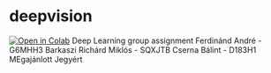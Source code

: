 # deepvision
[![Open in Colab](https://colab.research.google.com/assets/colab-badge.svg)](https://github.com/ferdinandre/deepvision/blob/main/milestone3.ipynb)
Deep Learning group assignment
Ferdinánd André - G6MHH3
Barkaszi Richárd Miklós - SQXJTB
Cserna Bálint - D183H1
MEgajánlott Jegyért
